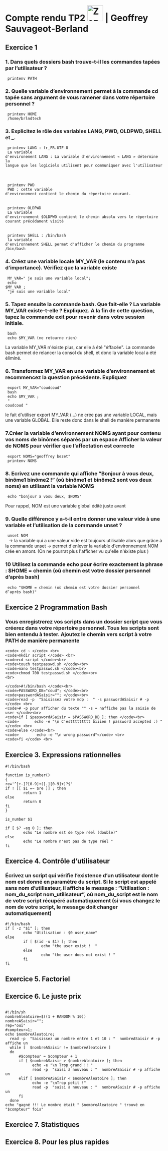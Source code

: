 # Compte rendu TP2  <img src="https://image.flaticon.com/icons/svg/518/518713.svg" height="50" alt="Zozor" /> | Geoffrey Sauvageot-Berland 

## Exercice 1 

### **1. Dans quels dossiers bash trouve-t-il les commandes tapées par l’utilisateur ?**

<code> printenv PATH </code>

### **2. Quelle variable d’environnement permet à la commande cd tapée sans argument de vous ramener dans votre répertoire personnel ?**

<code> printenv HOME</code> <br>
<code> /home/brlndtech </code> <br>

### **3. Explicitez le rôle des variables LANG, PWD, OLDPWD, SHELL et _.**

<code> printenv LANG  : fr_FR.UTF-8 </code> <br> 
<code> La variable d'environement LANG : La variable d'environnement « LANG » détermine la langue que les logiciels utilisent pour communiquer avec l'utilisateur </code> <br> <br>

<code> printenv PWD </code> <br>
<code> PWD : cette variable d'environement contient le chemin du répertoire courant. </code> <br> <br>

<code> printenv OLDPWD </code> <br>
<code> La variable d'envirronement $OLDPWD contient le chemin absolu vers le répertoire courant précédament visité </code><br>
<br>

<code> printenv SHELL : /bin/bash</code> <br>
<code> la variable d'environnement SHELL permet d'afficher le chemin du programme /bin/bash </code>


### **4. Créez une variable locale MY_VAR (le contenu n’a pas d’importance). Vérifiez que la variable existe**

<code> MY_VAR=" je suis une variable local"; </code> <br>
<code>
    echo $MY_VAR ; <br>
    "je suis une variable local" 
</code> <br>

### **5. Tapez ensuite la commande bash. Que fait-elle ? La variable MY_VAR existe-t-elle ? Expliquez. A la fin de cette question, tapez la commande exit pour revenir dans votre session initiale.**

<code> bash </code> <br>
<code> echo $MY_VAR (ne retourne rien) </code>

La variable MY_VAR n'éxiste plus, car elle à été "éffacée". La commande bash permet de relancer la consol du shell, et donc la variable local a été éliminé. 


### **6. Transformez MY_VAR en une variable d’environnement et recommencez la question précédente. Expliquez**

<code> export MY_VAR="coudcoud" <br> bash  <br> echo $MY_VAR ; <br> " coudcoud "</code> 

le fait d'utiliser export MY_VAR (...) ne crée pas une variable LOCAL, mais une variable GLOBAL. Elle reste donc dans le shell de manière permanente 

### **7.Créer la variable d’environnement NOMS ayant pour contenu vos noms de binômes séparés par un espace Afficher la valeur de NOMS pour vérifier que l’affectation est correcte**

<code> export NOMS="geoffrey bezet" <br> printenv NOMS </code>

### **8. Ecrivez une commande qui affiche ”Bonjour à vous deux, binôme1 binôme2 !” (où binôme1 et binôme2 sont vos deux noms) en utilisant la variable NOMS**

<code> echo "bonjour a vosu deux, $NOMS" </code> 

Pour rappel, NOM est une variable global édité juste avant 

### **9. Quelle différence y a-t-il entre donner une valeur vide à une variable et l’utilisation de la commande unset ?** 

<code> unset NOM <br> </code>
-> la variable qui a une valeur vide est toujours utilisable alors que grâce à la commande unset -> permet d'enlever la variable d'environnement NOM crée en amont. (On ne  pourrat plus l'afficher vu qu'elle n'éxiste plus )

### **10 Utilisez la commande echo pour écrire exactement la phrase : $HOME = chemin (où chemin est votre dossier personnel d’après bash)**

<code> echo "$HOME = chemin (où chemin est votre dossier personnel d’après bash)" </code> 

## Exercice 2 Programmation Bash

### **Vous enregistrerez vos scripts dans un dossier script que vous créerez dans votre répertoire personnel. Tous les scripts sont bien entendu à tester. Ajoutez le chemin vers script à votre PATH de manière permanente** 
```
<code> cd ~ </code> <br>
<code>mkdir script </code> <br> 
<code>cd script </code><br> 
<code>touch testpasswd.sh </code><br>
<code>nano testpasswd.sh </code><br>
<code>chmod 700 testpasswd.sh </code><br>
<br>
```

```
</code>#!/bin/bash </code><br>
<code>PASSWORD_DB="coud"; </code><br>
<code>passwordASaisir=""; </code><br>
<code>read -p  "Saisissez votre mdp :  " -s passwordASaisir # -p </code> <br>
<code># -p pour afficher du texte "" -s = naffiche pas la saisie de user </code><br>
<code>if [ $passwordASaisir = $PASSWORD_DB ]; then </code><br>
<code>       echo -e "\n C'esttttttttt biiien ! password accepted :) "</code> <br>
<code>else </code><br>
<code>        echo -e "\n wrong password"</code> <br>
<code>fi </code> <br>

```


## Exercice 3. Expressions rationnelles


```
#!/bin/bash

function is_number()
{
re='^[+-]?[0-9]+([.][0-9]+)?$'
if ! [[ $1 =~ $re ]] ; then
        return 1
else
        return 0
fi
}

is_number $1

if [ $? -eq 0 ]; then
        echo "Le nombre est de type réel (double)"
else
        echo "Le nombre n'est pas de type réel "
fi 
```
## Exercice 4. Contrôle d’utilisateur 
### Écrivez un script qui vérifie l’existence d’un utilisateur dont le nom est donné en paramètre du script. Si le script est appelé sans nom d’utilisateur, il affiche le message : ”Utilisation : nom_du_script nom_utilisateur”, où nom_du_script est le nom de votre script récupéré automatiquement (si vous changez le nom de votre script, le message doit changer automatiquement) 

```
#!/bin/bash
if [ -z "$1" ]; then
        echo "Utilisation : $0 user_name"
else
        if [ $(id -u $1) ]; then
                echo "the user exist !  "
        else
                echo "the user does not exist ! "
        fi
fi
```

## Exercice 5. Factoriel   
## Exercice 6. Le juste prix
```

#!/bin/sh
nombreAleatoire=$((1 + RANDOM % 10))
nombreASaisir="";
rep="oui"
#compteur=1;
echo $nombreAleatoire;
  read -p  "Saisissez un nombre entre 1 et 10 : "  nombreASaisir # -p affiche un
  while [  $nombreASaisir != $nombreAleatoire ]
  do              
      #$compteur = $compteur + 1    
      if [ $nombreASaisir > $nombreAleatoire ]; then  
            echo -e "\n Trop grand !! "
            read -p  "saisi à nouveau : "  nombreASaisir # -p affiche un
      elif [ $nombreASaisir < $nombreAleatoire ]; then
            echo -e "\nTrop petit !"
            read -p  "saisi à nouveau : "  nombreASaisir # -p affiche un
      fi
  done
echo "gagné !!! Le nombre était " $nombreAleatoire " trouvé en "$compteur" fois" 
```
## Exercice 7. Statistiques
## Exercice 8. Pour les plus rapides






